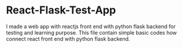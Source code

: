 # React-Flask-Test-App
I made a web app with reactjs front end with python flask backend for testing and learning purpose. This file contain simple basic codes how connect react front end with python flask backend.
